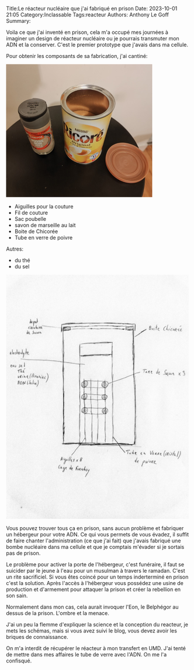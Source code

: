 Title:Le réacteur nucléaire que j'ai fabriqué en prison
Date: 2023-10-01 21:05
Category:Inclassable
Tags:reacteur
Authors: Anthony Le Goff
Summary:

Voila ce que j'ai inventé en prison, cela m'a occupé mes journées à imaginer un design de réacteur nucléaire ou je pourrais transmuter mon ADN et la conserver. C'est le premier prototype que j'avais dans ma cellule.

Pour obtenir les composants de sa fabrication, j'ai cantiné:

![equipement reacteur](images/equip-reacteur.jpg)

* Aiguilles pour la couture
* Fil de couture
* Sac poubelle
* savon de marseille au lait
* Boite de Chicorée
* Tube en verre de poivre

Autres:
* du thé
* du sel

![reacteur](images/reacteur.jpg)

Vous pouvez trouver tous ça en prison, sans aucun problème et fabriquer un hébergeur pour votre ADN. Ce qui vous permets de vous évadez, il suffit de faire chanter l'administration (ce que j'ai fait) que j'avais fabriqué une bombe nucléaire dans ma cellule et que je comptais m'évader si je sortais pas de prison.

Le problème pour activer la porte de l'hébergeur, c'est funéraire, il faut se suicider par le jeune à l'eau pour un musulman à travers le ramadan. C'est un rite sacrificiel. Si vous êtes coincé pour un temps inderterminé en prison c'est la solution. Après l'accès à l'hébergeur vous possédez une usine de production et d'armement pour attaquer la prison et créer la rebellion en son sain. 

Normalement dans mon cas, cela aurait invoquer l'Eon, le Belphégor au dessus de la prison. L'ombre et la menace. 

J'ai un peu la flemme d'expliquer la science et la conception du reacteur, je mets les schémas, mais si vous avez suivi le blog, vous devez avoir les briques de connaissance. 

On m'a interdit de récupérer le réacteur à mon transfert en UMD. J'ai tenté de mettre dans mes affaires le tube de verre avec l'ADN. On me l'a confisqué. 